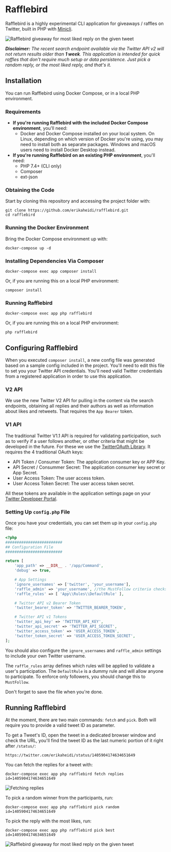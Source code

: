 # Rafflebird

Rafflebird is a highly experimental CLI application for giveaways / raffles on Twitter, built in PHP with [Minicli](https://github.com/minicli/minicli).

![Rafflebird giveaway for most liked reply on the given tweet](https://user-images.githubusercontent.com/293241/122918814-cf683900-d35f-11eb-974b-126566c3c9e8.png)

_**Disclaimer:** The recent search endpoint available via the Twitter API v2 will not return results older than **1 week**. This application is intended for quick raffles that don't require much setup or data persistence. Just pick a random reply, or the most liked reply, and that's it._

## Installation

You can run Rafflebird using Docker Compose, or in a local PHP environment.

### Requirements

- **If you're running Rafflebird with the included Docker Compose environment**, you'll need:
  - Docker and Docker Compose installed on your local system. On Linux, depending on which version of Docker you're using, you may need to install both as separate packages. Windows and macOS users need to install Docker Desktop instead. 
- **If you're running Rafflebird on an existing PHP environment**, you'll need:
  - PHP 7.4+ (CLI only)
  - Composer
  - ext-json
    
### Obtaining the Code
Start by cloning this repository and accessing the project folder with:

```shell
git clone https://github.com/erikaheidi/rafflebird.git
cd rafflebird
```

### Running the Docker Environment
Bring the Docker Compose environment up with:

```shell
docker-compose up -d
```
### Installing Dependencies Via Composer

```shell
docker-compose exec app composer install
```

Or, if you are running this on a local PHP environment:

```shell
composer install
```

### Running Rafflebird

```shell
docker-compose exec app php rafflebird
```

Or, if you are running this on a local PHP environment:

```shell
php rafflebird
```

## Configuring Rafflebird

When you executed `composer install`, a new config file was generated based on a sample config included in the project. You'll need to edit this file to set you your Twitter API credentials.
You'll need valid Twitter credentials from a registered application in order to use this application.

### V2 API
We use the new Twitter V2 API for pulling in the content via the search endpoints, obtaining all replies and their authors as well as information about likes and retweets. That requires the `App Bearer` token.

### V1 API
The traditional Twitter V1.1 API is required for validating participation, such as to verify if a user follows another, or other criteria that might be developed in the future. For these we use the [TwitterOAuth Library](https://twitteroauth.com/). It requires the 4 traditional OAuth keys:

  - API Token / Consumer Token: The application consumer key or APP Key.
  - API Secret / Consummer Secret: The application consumer key secret or App Secret.
  - User Access Token: The user access token.
  - User Access Token Secret: The user access token secret.

All these tokens are available in the application settings page on your [Twitter Developer Portal](https://developer.twitter.com/en/portal/dashboard).

### Setting Up `config.php` File

Once you have your credentials, you can set them up in your `config.php` file:

```php
<?php
#########################
## Configuration File
#########################

return [
    'app_path' => __DIR__ . '/app/Command',
    'debug' => true,

    # App Settings
    'ignore_usernames' => ['twitter', 'your_username'],
    'raffle_admin' => 'your_username', //the MustFollow criteria checks for this info to validate participation
    'raffle_rules' => [ 'App\\Rules\\DefaultRule' ],

    # Twitter API v2 Bearer Token
    'twitter_bearer_token' => 'TWITTER_BEARER_TOKEN',

    # Twitter API v1 Tokens
    'twitter_api_key' => 'TWITTER_API_KEY',
    'twitter_api_secret' => 'TWITTER_API_SECRET',
    'twitter_access_token' => 'USER_ACCESS_TOKEN',
    'twitter_token_secret' => 'USER_ACCESS_TOKEN_SECRET',
];

```

You should also configure the `ignore_usernames` and `raffle_admin` settings to include your own Twitter username. 

The `raffle_rules` array defines which rules will be applied to validate a user's participation. The `DefaultRule` is a dummy rule and will allow anyone to participate. To enforce only followers, you should change this to `MustFollow`.

Don't forget to save the file when you're done.

## Running Rafflebird

At the moment, there are two main commands: `fetch` and `pick`. Both will require you to provide a valid tweet ID as parameter.

To get a Tweet's ID, open the tweet in a dedicated browser window and check the URL, you'll find the tweet ID as the last numeric portion of it right after `/status/`:

```
https://twitter.com/erikaheidi/status/1405904174634651649
```

You can fetch the replies for a tweet with:

```shell
docker-compose exec app php rafflebird fetch replies id=1405904174634651649
```

![Fetching replies](https://user-images.githubusercontent.com/293241/122918835-d68f4700-d35f-11eb-9207-b8fa099815ef.png)

To pick a random winner from the participants, run:

```shell
docker-compose exec app php rafflebird pick random id=1405904174634651649
```

To pick the reply with the most likes, run:

```shell
docker-compose exec app php rafflebird pick best id=1405904174634651649
```

![Rafflebird giveaway for most liked reply on the given tweet](https://user-images.githubusercontent.com/293241/122918814-cf683900-d35f-11eb-974b-126566c3c9e8.png)

